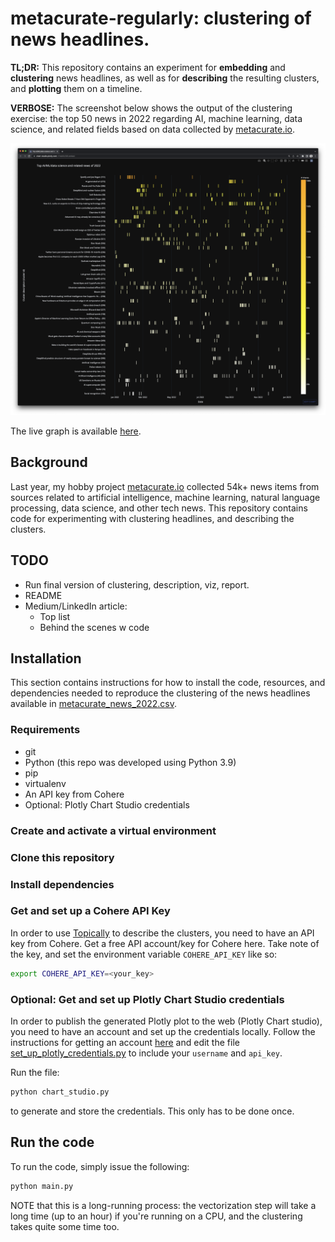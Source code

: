 # metacurate-regularly: clustering of news headlines.

**TL;DR:** This repository contains an experiment for **embedding** and **clustering** news headlines, as well as for
**describing** the resulting clusters, and **plotting** them on a timeline.

**VERBOSE:** The screenshot below shows the output of the clustering exercise: the top 50 news in 2022 regarding AI,
machine learning, data science, and related fields based on data collected by [metacurate.io](https://metacurate.io).

![Top 50 AI/ML/data science news 2022 according to metacurate.io](assets/metacurate_top_50_news_2022.png)

The live graph is available [here](https://chart-studio.plotly.com/~Fredrik/185.embed).

## Background

Last year, my hobby project [metacurate.io](https://metacurate.io) collected 54k+ news items from sources
related to artificial intelligence, machine learning, natural language processing, data science, and other tech
news. This repository contains code for experimenting with clustering headlines, and describing the clusters.




## TODO
* Run final version of clustering, description, viz, report.
* README
* Medium/LinkedIn article:
  * Top list
  * Behind the scenes w code

## Installation
This section contains instructions for how to install the code, resources, and dependencies
needed to reproduce the clustering of the news headlines available in
[metacurate_news_2022.csv](data/metacurate_news_2022.csv).

### Requirements

* git
* Python (this repo was developed using Python 3.9)
* pip
* virtualenv
* An API key from Cohere
* Optional: Plotly Chart Studio credentials

### Create and activate a virtual environment

### Clone this repository

### Install dependencies

### Get and set up a Cohere API Key

In order to use [Topically](link) to describe the clusters, you need to have an API key
from Cohere. Get a free API account/key for Cohere here. Take note of the key, and set
the environment variable `COHERE_API_KEY` like so:

```bash
export COHERE_API_KEY=<your_key>
```


### Optional: Get and set up Plotly Chart Studio credentials
In order to publish the generated Plotly plot to the web (Plotly Chart studio), you need to
have an account and set up the credentials locally. Follow the instructions for getting an
account
[here](https://jennifer-banks8585.medium.com/how-to-embed-interactive-plotly-visualizations-on-medium-blogs-710209f93bd)
and edit the file [set_up_plotly_credentials.py](src/set_up_plotly_credentials.py) to include
your `username` and `api_key`.

Run the file:

```bash
python chart_studio.py
```

to generate and store the credentials. This only has to be done once.

## Run the code

To run the code, simply issue the following:

````bash
python main.py
````

NOTE that this is a long-running process: the vectorization step will take a long time (up to an
hour) if you're running on a CPU, and the clustering takes quite some time too.
